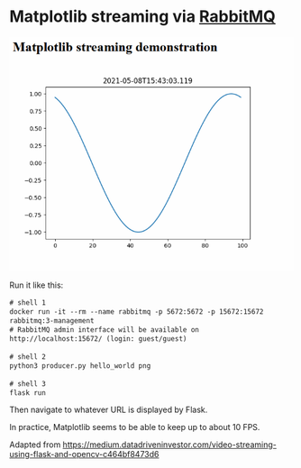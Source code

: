 # Matplotlib streaming via [RabbitMQ](https://www.rabbitmq.com/)

![Screenshot](readme.gif)

Run it like this:

```shell
# shell 1
docker run -it --rm --name rabbitmq -p 5672:5672 -p 15672:15672 rabbitmq:3-management
# RabbitMQ admin interface will be available on http://localhost:15672/ (login: guest/guest)

# shell 2
python3 producer.py hello_world png

# shell 3
flask run
```

Then navigate to whatever URL is displayed by Flask.

In practice, Matplotlib seems to be able to keep up to about 10 FPS.

Adapted from https://medium.datadriveninvestor.com/video-streaming-using-flask-and-opencv-c464bf8473d6
